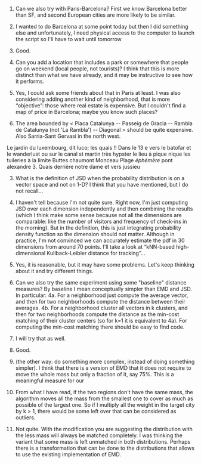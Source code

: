 1. Can we also try with Paris-Barcelona? First we know Barcelona better than SF, and second European cities are more likely to be similar.
1. I wanted to do Barcelona at some point today but then I did something else and unfortunately, I need physical access to the computer to launch the script so I'll have to wait until tomorrow
1. Good.


2. Can you add a location that includes a park or somewhere that people go on weekend (local people, not tourists)? I think that this is more distinct than what we have already, and it may be instructive to see how it performs.
2. Yes, I could ask some friends about that in Paris at least. I was also considering adding another kind of neighborhood, that is more “objective”: those where real estate is expensive. But I couldn't find a map of price in Barcelona; maybe you know such places?
2. The area bounded by < Placa Catalunya -- Passeig de Gracia -- Rambla de Catalunya (not 'La Rambla') -- Diagonal > should be quite expensive. Also Sarria-Sant Gervasi in the north west.

 Le jardin du luxembourg, dit luco;
les quais !!  Dans le 13 e vers le batofar et le wanderlust
ou sur le canal st martin très hypster le lieu à pique nique
les tuileries à la limite
Buttes chaumont
Monceau
Plage *éphémère* pont alexandre 3. Quais derrière notre dame et vers jussieu

3. What is the definition of JSD when the probability distribution is on a vector space and not on 1-D? I think that you have mentioned, but I do not recall...
3. I haven't tell because I'm not quite sure. Right now, I'm just computing JSD over each dimension independently and then combining the results (which I think make some sense because not all the dimensions are comparable: like the number of visitors and frequency of check-ins in the morning). But in the definition, this is just integrating probability density function so the dimension should not matter. Although in practice, I'm not convinced we can accurately estimate the pdf in 30 dimensions from around 70 points. I'll take a look at “kNN-based high-dimensional Kullback-Leibler distance for tracking”…
3. Yes, it is reasonable, but it may have some problems. Let's keep thinking about it and try different things.

4. Can we also try the same experiment using some "baseline" distance measures? By baseline I mean conceptually simpler than EMD and JSD. In particular:
4a. For a neighborhood just compute the average vector, and then for two neighborhoods compute the distance between their averages.
4b. For a neighborhood cluster all vectors in k clusters, and then for two neighborhoods compute the distance as the min-cost matching of their cluster centers (so for k=1 it is equivalent to 4a). For computing the min-cost matching there should be easy to find code.
4. I will try that as well.
4. Good.

5. (the other way: do something more complex, instead of doing something simpler). I think that there is a version of EMD that it does not require to move the whole mass but only a fraction of it, say 75%. This is a meaningful measure for our
5. From what I have read, if the two regions don't have the same mass, the algorithm moves all the mass from the smallest one to cover as much as possible of the largest one. So if I multiply all the weight in the target city by k > 1, there would be some left over that can be considered as outliers.
5. Not quite. With the modification you are suggesting the distribution with the less mass will always be matched completely. I was thinking the variant that some mass is left unmatched in both distributions. Perhaps there is a transformation that can be done to the distributions that allows to use the existing implementation of EMD.
